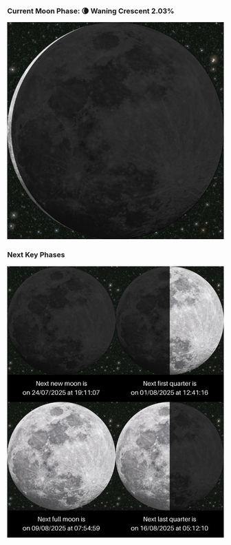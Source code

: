 ### Current Moon Phase: 🌘 Waning Crescent 2.03%
![Moon Phase](moonphase.png)
### Next Key Phases
![Gallery](gallery.png)